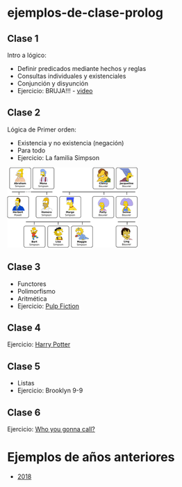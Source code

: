 # ejemplos-de-clase-prolog

## Clase 1
Intro a lógico:
 - Definir predicados mediante hechos y reglas
 - Consultas individuales y existenciales
 - Conjunción y disyunción
 - Ejercicio: BRUJA!!! - [video](https://www.youtube.com/watch?v=Ux6fBfXOIuo)

## Clase 2
Lógica de Primer orden:
 - Existencia y no existencia (negación)
 - Para todo
 - Ejercicio: La familia Simpson

![simpsons](https://github.com/pdep-mit/ejemplos-de-clase-prolog/blob/master/la-familia-simpson.png "La familia Simpson")

## Clase 3
 - Functores
 - Polimorfismo
 - Aritmética
 - Ejercicio: [Pulp Fiction](https://docs.google.com/document/d/1AJdr0JvLmqHKmwHnXFX3edzEGp306IdldtfjJpGpjQQ/edit)

## Clase 4
Ejercicio: [Harry Potter](https://drive.google.com/file/d/0B2odHqXdEIRNM0ktSmE3cXBiNW12aE5YdjlBSnpPQnh4Y2xV/view?usp=sharing)

## Clase 5
 - Listas
 - Ejercicio: Brooklyn 9-9

## Clase 6
Ejercicio: [Who you gonna call?](https://docs.google.com/document/d/1GBORNTd2fujNy0Zs6v7AKXxRmC9wVICX2Y-pr7d1PwE/)

# Ejemplos de años anteriores

- [2018](https://github.com/pdep-mit/ejemplos-de-clase-prolog/tree/ejemplos-2018)
